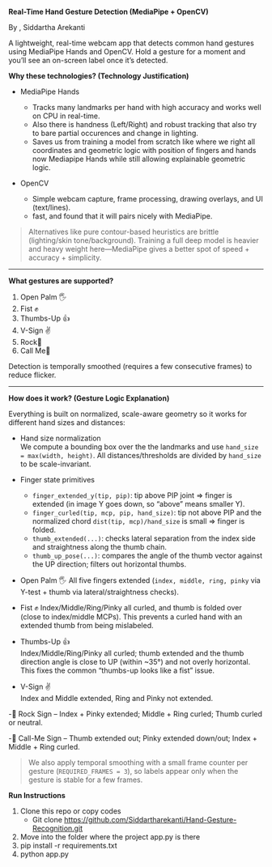 **Real-Time Hand Gesture Detection (MediaPipe + OpenCV)**

By , Siddartha Arekanti

A lightweight, real-time webcam app that detects common hand gestures using MediaPipe Hands and OpenCV. Hold a gesture for a moment and you’ll see an on-screen label once it’s detected.




**Why these technologies? (Technology Justification)**

- MediaPipe Hands
  - Tracks many landmarks per hand with high accuracy and works well on CPU in real-time.
  - Also there is handness (Left/Right) and robust tracking that also try to bare partial occurences and change in lighting.
  - Saves us from training a model from scratch like where we right all coordinates and geometric logic with position of fingers and hands now Mediapipe Hands while still allowing explainable geometric logic.

- OpenCV
  - Simple webcam capture, frame processing, drawing overlays, and UI (text/lines).
  - fast, and found that it will pairs nicely with MediaPipe.

> Alternatives like pure contour-based heuristics are brittle (lighting/skin tone/background). Training a full deep model is heavier and heavy weight here—MediaPipe gives a better spot of speed + accuracy + simplicity.

---
**What gestures are supported?**


1. Open Palm 🖐️  
2.  Fist ✊  
3. Thumbs-Up 👍  
4. V-Sign ✌️
5. Rock🤘
6. Call Me🤙 

Detection is temporally smoothed (requires a few consecutive frames) to reduce flicker.

---

**How does it work? (Gesture Logic Explanation)**

Everything is built on normalized, scale-aware geometry so it works for different hand sizes and distances:

- Hand size normalization  
  We compute a bounding box over the the landmarks and use `hand_size = max(width, height)`. All distances/thresholds are divided by `hand_size` to be scale-invariant.

- Finger state primitives
  - `finger_extended_y(tip, pip)`: tip above PIP joint ⇒ finger is extended (in image Y goes down, so “above” means smaller Y).
  - `finger_curled(tip, mcp, pip, hand_size)`: tip not above PIP and the normalized chord `dist(tip, mcp)/hand_size` is small ⇒ finger is folded.
  - `thumb_extended(...)`: checks lateral separation from the index side and straightness along the thumb chain.
  - `thumb_up_pose(...)`: compares the angle of the thumb vector against the UP direction; filters out horizontal thumbs.

- Open Palm 🖐️ 
  All five fingers extended (`index, middle, ring, pinky` via Y-test + thumb via lateral/straightness checks).

- Fist ✊
  Index/Middle/Ring/Pinky all curled, and thumb is folded over (close to index/middle MCPs). This prevents a curled hand with an extended thumb from being mislabeled.

- Thumbs-Up 👍  
  Index/Middle/Ring/Pinky all curled; thumb extended and the thumb direction angle is close to UP (within ~35°) and not overly horizontal. This fixes the common “thumbs-up looks like a fist” issue.

- V-Sign ✌️  
  Index and Middle extended, Ring and Pinky not extended.

-🤘 Rock Sign – Index + Pinky extended; Middle + Ring curled; Thumb curled or neutral.

-🤙 Call-Me Sign – Thumb extended out; Pinky extended down/out; Index + Middle + Ring curled.


> We also apply temporal smoothing with a small frame counter per gesture (`REQUIRED_FRAMES = 3`), so labels appear only when the gesture is stable for a few frames.


**Run Instructions**
1. Clone this repo or copy codes 
   - Git clone https://github.com/Siddartharekanti/Hand-Gesture-Recognition.git
2. Move into the folder where the project app.py is there
3. pip install -r requirements.txt
4. python app.py


